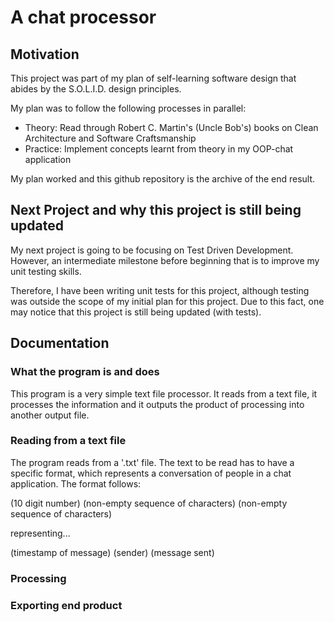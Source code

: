 # A chat processor

## Motivation
This project was part of my plan of self-learning software design that abides by the S.O.L.I.D. design principles.

My plan was to follow the following processes in parallel:
  - Theory: Read through Robert C. Martin's (Uncle Bob's) books on Clean Architecture and Software Craftsmanship
  - Practice: Implement concepts learnt from theory in my OOP-chat application

My plan worked and this github repository is the archive of the end result.

## Next Project and why this project is still being updated
My next project is going to be focusing on Test Driven Development. 
However, an intermediate milestone before beginning that is to improve my unit testing skills.

Therefore, I have been writing unit tests for this project, although testing was outside the scope of my initial plan for this project. Due to this fact, one may notice that this project is still being updated (with tests). 

## Documentation
### What the program is and does

This program is a very simple text file processor. 
It reads from a text file, it processes the information and it outputs the product of processing into another output file.

### Reading from a text file ###

The program reads from a '.txt' file. The text to be read has to have a specific format, which represents a conversation of people in a chat application.
The format follows:

(10 digit number) (non-empty sequence of characters) (non-empty sequence of characters)

representing...

(timestamp of message) (sender) (message sent)

### Processing

### Exporting end product



